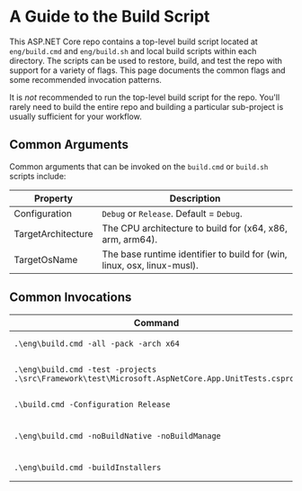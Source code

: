 # A Guide to the Build Script

This ASP.NET Core repo contains a top-level build script located at `eng/build.cmd` and `eng/build.sh` and local build scripts within each directory. The scripts can be used to restore, build, and test the repo with support for a variety of flags. This page documents the common flags and some recommended invocation patterns.

It is _not_ recommended to run the top-level build script for the repo. You'll rarely need to build the entire repo and building a particular sub-project is usually sufficient for your workflow.

## Common Arguments

Common arguments that can be invoked on the `build.cmd` or `build.sh` scripts include:

| Property           | Description                                                  |
| ------------------ | ------------------------------------------------------------ |
| Configuration      | `Debug` or `Release`. Default = `Debug`.                     |
| TargetArchitecture | The CPU architecture to build for (x64, x86, arm, arm64).    |
| TargetOsName       | The base runtime identifier to build for (win, linux, osx, linux-musl). |

## Common Invocations

| Command                                                      | What does it do?                                             |
| ------------------------------------------------------------ | ------------------------------------------------------------ |
| `.\eng\build.cmd -all -pack -arch x64`                       | Build development packages for all the shipping projects in the repo. |
| `.\eng\build.cmd -test -projects .\src\Framework\test\Microsoft.AspNetCore.App.UnitTests.csproj` | Run all the unit tests in the `Microsoft.AspNetCore.App.UnitTests` project. |
| `.\build.cmd -Configuration Release`                         | Build projects in a subdirectory using a `Release` configuration. |
| `.\eng\build.cmd -noBuildNative -noBuildManage`              | Builds the repo and skips native and managed projects, a quicker alternative to `./restore.cmd` |
| `.\eng\build.cmd -buildInstallers`                           | Builds Windows installers for the ASP.NET Core runtime.      |

